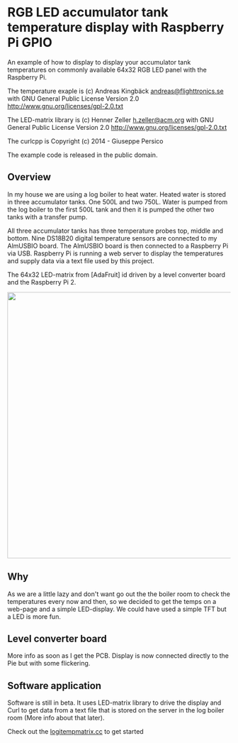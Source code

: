 RGB LED accumulator tank temperature display with Raspberry Pi GPIO
===================================================================

An example of how to display to display your accumulator tank temperatures on 
commonly available 64x32 RGB LED panel with the Raspberry Pi. 

The temperature exaple is (c) Andreas Kingbäck <andreas@flighttronics.se> with
GNU General Public License Version 2.0 <http://www.gnu.org/licenses/gpl-2.0.txt>

The LED-matrix library is (c) Henner Zeller <h.zeller@acm.org> with
GNU General Public License Version 2.0 <http://www.gnu.org/licenses/gpl-2.0.txt>

The curlcpp is Copyright (c) 2014 - Giuseppe Persico

The example code is released in the public domain.

Overview
--------

In my house we are using a log boiler to heat water. Heated water is stored in three accumulator tanks. 
One 500L and two 750L. Water is pumped from the log boiler to the first 500L tank and then it is pumped 
the other two tanks with a transfer pump. 

All three accumulator tanks has three temperature probes top, middle and bottom. Nine DS18B20 digital temperature 
sensors are connected to my AlmUSBIO board. The AlmUSBIO board is then connected to a Raspberry Pi via USB.
Raspberry Pi is running a web server to display the temperatures and supply data via a text file used by this project.

The 64x32 LED-matrix from [AdaFruit] id driven by a level converter board and the Raspberry Pi 2.

<a href="img/tempbars.png"><img src="img/tempbars.png" width="600px"></a>

Why
---

As we are a little lazy and don't want go out the the boiler room to check the temperatures every now and then, 
so we decided to get the temps on a web-page and a simple LED-display. We could have used a simple TFT but a LED
is more fun. 

Level converter board
---------------------

More info as soon as I get the PCB. 
Display is now connected directly to the Pie but with some flickering.

Software application
--------------------

Software is still in beta. It uses LED-matrix library to drive the display and Curl to get data from a text file 
that is stored on the server in the log boiler room (More info about that later).

Check out the [logitempmatrix.cc](./src/logitempmatrix.cc) to get started 



